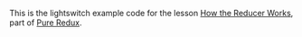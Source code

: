 This is the lightswitch example code for the lesson [How the Reducer Works](https://daveceddia.podia.com/courses/pure-redux/54077-redux-core-concepts/152874-how-the-reducer-works), part of [Pure Redux](https://daveceddia.com/pure-redux/).
